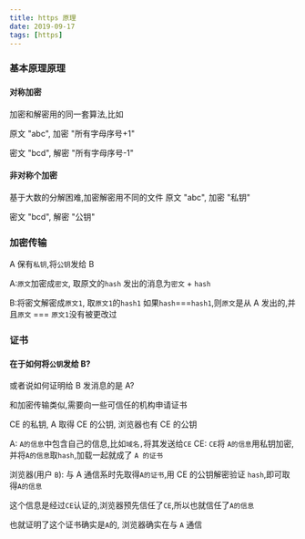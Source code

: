 ```yaml
---
title: https 原理
date: 2019-09-17
tags: [https]
---
```


### 基本原理原理

#### 对称加密

加密和解密用的同一套算法,比如

原文 "abc", 加密 "所有字母序号+1"

密文 "bcd", 解密 "所有字母序号-1"

#### 非对称个加密

基于大数的分解困难,加密解密用不同的文件
原文 "abc", 加密 "私钥"

密文 "bcd", 解密 "公钥"

### 加密传输

A 保有`私钥`,将`公钥`发给 B

A:`原文`加密成`密文`, 取原文的`hash`
发出的消息为`密文` + `hash`

B:将密文解密成`原文1`, 取`原文1`的`hash1`
如果`hash`===`hash1`,则`原文`是从 A 发出的,并且`原文` === `原文1`没有被更改过

### 证书

#### 在于如何将`公钥`发给 B?

或者说如何证明给 B 发消息的是 A?

和加密传输类似,需要向一些可信任的机构申请证书

CE 的私钥, A 取得 CE 的公钥, 浏览器也有 CE 的公钥

A: `A的信息`中包含自己的信息,比如`域名,`将其发送给`CE`
CE: `CE`将 `A的信息`用私钥加密,并将`A的信息`取`hash`,加载一起就成了 `A 的证书`

浏览器(用户 `B`): 与 A 通信系时先取得`A的证书`,用 CE 的公钥解密验证 `hash`,即可取得`A的信息`

这个信息是经过`CE`认证的,浏览器预先信任了`CE`,所以也就信任了`A的信息`

也就证明了这个证书确实是`A`的, 浏览器确实在与 `A` 通信
